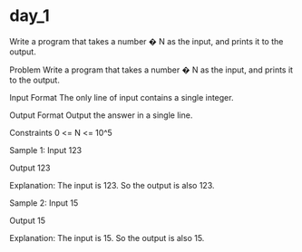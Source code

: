 # day_1
Write a program that takes a number  � N as the input, and prints it to the output.


Problem
Write a program that takes a number 
�
N as the input, and prints it to the output.

Input Format
The only line of input contains a single integer.

Output Format
Output the answer in a single line.

Constraints
0 <= N <= 10^5
 
Sample 1:
Input
123

Output
123

Explanation:
The input is 123. So the output is also 123.

Sample 2:
Input
15

Output
15

Explanation:
The input is 15. So the output is also 15.
